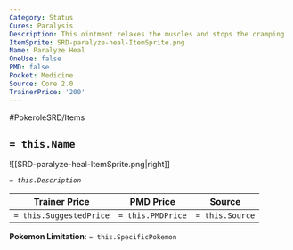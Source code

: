 ```yaml
---
Category: Status
Cures: Paralysis
Description: This ointment relaxes the muscles and stops the cramping
ItemSprite: SRD-paralyze-heal-ItemSprite.png
Name: Paralyze Heal
OneUse: false
PMD: false
Pocket: Medicine
Source: Core 2.0
TrainerPrice: '200'
---
```


#PokeroleSRD/Items

## `= this.Name`

![[SRD-paralyze-heal-ItemSprite.png|right]]

*`= this.Description`*

| Trainer Price           | PMD Price         | Source | 
| ----------------------- | ----------------- | ------ |
| `= this.SuggestedPrice` | `= this.PMDPrice` | `= this.Source`

**Pokemon Limitation**: `= this.SpecificPokemon`
